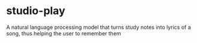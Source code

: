 # studio-play
A natural language processing model that turns study notes into lyrics of a song, thus helping the user to remember them
